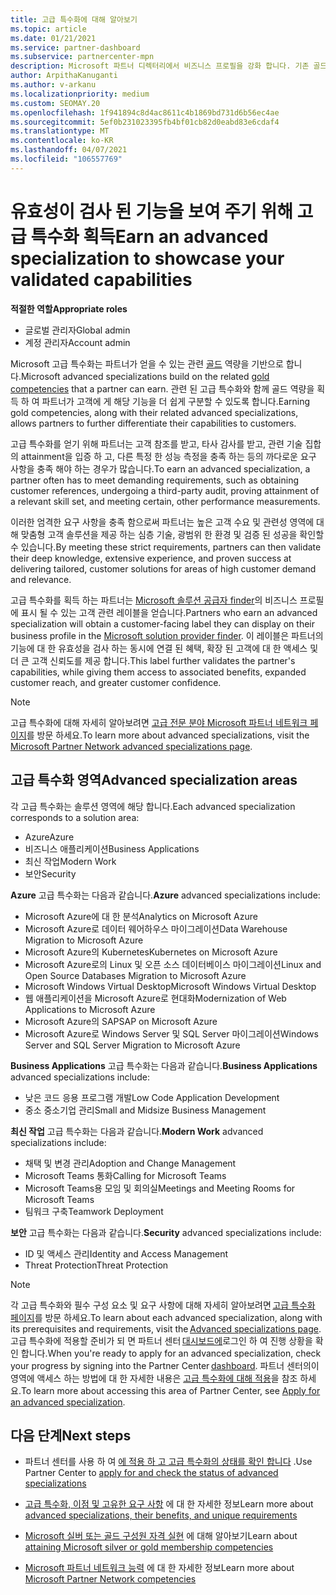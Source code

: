 ```yaml
---
title: 고급 특수화에 대해 알아보기
ms.topic: article
ms.date: 01/21/2021
ms.service: partner-dashboard
ms.subservice: partnercenter-mpn
description: Microsoft 파트너 디렉터리에서 비즈니스 프로필을 강화 합니다. 기존 골드 및 실버 역량에 따라 얻을 수 있는 고급 특수화에 대해 알아보세요.
author: ArpithaKanuganti
ms.author: v-arkanu
ms.localizationpriority: medium
ms.custom: SEOMAY.20
ms.openlocfilehash: 1f941894c8d4ac8611c4b1869bd731d6b56ec4ae
ms.sourcegitcommit: 5ef0b231023395fb4bf01cb82d0eabd83e6cdaf4
ms.translationtype: MT
ms.contentlocale: ko-KR
ms.lasthandoff: 04/07/2021
ms.locfileid: "106557769"
---
```

# <a name="earn-an-advanced-specialization-to-showcase-your-validated-capabilities"></a><span data-ttu-id="0f0d1-104">유효성이 검사 된 기능을 보여 주기 위해 고급 특수화 획득</span><span class="sxs-lookup"><span data-stu-id="0f0d1-104">Earn an advanced specialization to showcase your validated capabilities</span></span>

<span data-ttu-id="0f0d1-105">**적절한 역할**</span><span class="sxs-lookup"><span data-stu-id="0f0d1-105">**Appropriate roles**</span></span>

- <span data-ttu-id="0f0d1-106">글로벌 관리자</span><span class="sxs-lookup"><span data-stu-id="0f0d1-106">Global admin</span></span>
- <span data-ttu-id="0f0d1-107">계정 관리자</span><span class="sxs-lookup"><span data-stu-id="0f0d1-107">Account admin</span></span>

<span data-ttu-id="0f0d1-108">Microsoft 고급 특수화는 파트너가 얻을 수 있는 관련 [골드](learn-about-competencies.md) 역량을 기반으로 합니다.</span><span class="sxs-lookup"><span data-stu-id="0f0d1-108">Microsoft advanced specializations build on the related [gold competencies](learn-about-competencies.md) that a partner can earn.</span></span> <span data-ttu-id="0f0d1-109">관련 된 고급 특수화와 함께 골드 역량을 획득 하 여 파트너가 고객에 게 해당 기능을 더 쉽게 구분할 수 있도록 합니다.</span><span class="sxs-lookup"><span data-stu-id="0f0d1-109">Earning gold competencies, along with their related advanced specializations, allows partners to further differentiate their capabilities to customers.</span></span>

<span data-ttu-id="0f0d1-110">고급 특수화를 얻기 위해 파트너는 고객 참조를 받고, 타사 감사를 받고, 관련 기술 집합의 attainment을 입증 하 고, 다른 특정 한 성능 측정을 충족 하는 등의 까다로운 요구 사항을 충족 해야 하는 경우가 많습니다.</span><span class="sxs-lookup"><span data-stu-id="0f0d1-110">To earn an advanced specialization, a partner often has to meet demanding requirements, such as obtaining customer references, undergoing a third-party audit, proving attainment of a relevant skill set, and meeting certain, other performance measurements.</span></span>

<span data-ttu-id="0f0d1-111">이러한 엄격한 요구 사항을 충족 함으로써 파트너는 높은 고객 수요 및 관련성 영역에 대해 맞춤형 고객 솔루션을 제공 하는 심층 기술, 광범위 한 환경 및 검증 된 성공을 확인할 수 있습니다.</span><span class="sxs-lookup"><span data-stu-id="0f0d1-111">By meeting these strict requirements, partners can then validate their deep knowledge, extensive experience, and proven success at delivering tailored, customer solutions for areas of high customer demand and relevance.</span></span>

<span data-ttu-id="0f0d1-112">고급 특수화를 획득 하는 파트너는 [Microsoft 솔루션 공급자 finder](https://www.microsoft.com/solution-providers/home)의 비즈니스 프로필에 표시 될 수 있는 고객 관련 레이블을 얻습니다.</span><span class="sxs-lookup"><span data-stu-id="0f0d1-112">Partners who earn an advanced specialization will obtain a customer-facing label they can display on their business profile in the [Microsoft solution provider finder](https://www.microsoft.com/solution-providers/home).</span></span> <span data-ttu-id="0f0d1-113">이 레이블은 파트너의 기능에 대 한 유효성을 검사 하는 동시에 연결 된 혜택, 확장 된 고객에 대 한 액세스 및 더 큰 고객 신뢰도를 제공 합니다.</span><span class="sxs-lookup"><span data-stu-id="0f0d1-113">This label further validates the partner's capabilities, while giving them access to associated benefits, expanded customer reach, and greater customer confidence.</span></span>

> [!NOTE]
> <span data-ttu-id="0f0d1-114">고급 특수화에 대해 자세히 알아보려면 [고급 전문 분야 Microsoft 파트너 네트워크 페이지](https://partner.microsoft.com/membership/advanced-specialization)를 방문 하세요.</span><span class="sxs-lookup"><span data-stu-id="0f0d1-114">To learn more about advanced specializations, visit the [Microsoft Partner Network advanced specializations page](https://partner.microsoft.com/membership/advanced-specialization).</span></span>

## <a name="advanced-specialization-areas"></a><span data-ttu-id="0f0d1-115">고급 특수화 영역</span><span class="sxs-lookup"><span data-stu-id="0f0d1-115">Advanced specialization areas</span></span>

<span data-ttu-id="0f0d1-116">각 고급 특수화는 솔루션 영역에 해당 합니다.</span><span class="sxs-lookup"><span data-stu-id="0f0d1-116">Each advanced specialization corresponds to a solution area:</span></span>

- <span data-ttu-id="0f0d1-117">Azure</span><span class="sxs-lookup"><span data-stu-id="0f0d1-117">Azure</span></span>
- <span data-ttu-id="0f0d1-118">비즈니스 애플리케이션</span><span class="sxs-lookup"><span data-stu-id="0f0d1-118">Business Applications</span></span>
- <span data-ttu-id="0f0d1-119">최신 작업</span><span class="sxs-lookup"><span data-stu-id="0f0d1-119">Modern Work</span></span>
- <span data-ttu-id="0f0d1-120">보안</span><span class="sxs-lookup"><span data-stu-id="0f0d1-120">Security</span></span>

<span data-ttu-id="0f0d1-121">**Azure** 고급 특수화는 다음과 같습니다.</span><span class="sxs-lookup"><span data-stu-id="0f0d1-121">**Azure** advanced specializations include:</span></span>

- <span data-ttu-id="0f0d1-122">Microsoft Azure에 대 한 분석</span><span class="sxs-lookup"><span data-stu-id="0f0d1-122">Analytics on Microsoft Azure</span></span>
- <span data-ttu-id="0f0d1-123">Microsoft Azure로 데이터 웨어하우스 마이그레이션</span><span class="sxs-lookup"><span data-stu-id="0f0d1-123">Data Warehouse Migration to Microsoft Azure</span></span>
- <span data-ttu-id="0f0d1-124">Microsoft Azure의 Kubernetes</span><span class="sxs-lookup"><span data-stu-id="0f0d1-124">Kubernetes on Microsoft Azure</span></span>
- <span data-ttu-id="0f0d1-125">Microsoft Azure로의 Linux 및 오픈 소스 데이터베이스 마이그레이션</span><span class="sxs-lookup"><span data-stu-id="0f0d1-125">Linux and Open Source Databases Migration to Microsoft Azure</span></span>
- <span data-ttu-id="0f0d1-126">Microsoft Windows Virtual Desktop</span><span class="sxs-lookup"><span data-stu-id="0f0d1-126">Microsoft Windows Virtual Desktop</span></span>
- <span data-ttu-id="0f0d1-127">웹 애플리케이션을 Microsoft Azure로 현대화</span><span class="sxs-lookup"><span data-stu-id="0f0d1-127">Modernization of Web Applications to Microsoft Azure</span></span>
- <span data-ttu-id="0f0d1-128">Microsoft Azure의 SAP</span><span class="sxs-lookup"><span data-stu-id="0f0d1-128">SAP on Microsoft Azure</span></span>
- <span data-ttu-id="0f0d1-129">Microsoft Azure로 Windows Server 및 SQL Server 마이그레이션</span><span class="sxs-lookup"><span data-stu-id="0f0d1-129">Windows Server and SQL Server Migration to Microsoft Azure</span></span>

<span data-ttu-id="0f0d1-130">**Business Applications** 고급 특수화는 다음과 같습니다.</span><span class="sxs-lookup"><span data-stu-id="0f0d1-130">**Business Applications** advanced specializations include:</span></span>

- <span data-ttu-id="0f0d1-131">낮은 코드 응용 프로그램 개발</span><span class="sxs-lookup"><span data-stu-id="0f0d1-131">Low Code Application Development</span></span>
- <span data-ttu-id="0f0d1-132">중소 중소기업 관리</span><span class="sxs-lookup"><span data-stu-id="0f0d1-132">Small and Midsize Business Management</span></span>

<span data-ttu-id="0f0d1-133">**최신 작업** 고급 특수화는 다음과 같습니다.</span><span class="sxs-lookup"><span data-stu-id="0f0d1-133">**Modern Work** advanced specializations include:</span></span>

- <span data-ttu-id="0f0d1-134">채택 및 변경 관리</span><span class="sxs-lookup"><span data-stu-id="0f0d1-134">Adoption and Change Management</span></span>
- <span data-ttu-id="0f0d1-135">Microsoft Teams 통화</span><span class="sxs-lookup"><span data-stu-id="0f0d1-135">Calling for Microsoft Teams</span></span>
- <span data-ttu-id="0f0d1-136">Microsoft Teams용 모임 및 회의실</span><span class="sxs-lookup"><span data-stu-id="0f0d1-136">Meetings and Meeting Rooms for Microsoft Teams</span></span>
- <span data-ttu-id="0f0d1-137">팀워크 구축</span><span class="sxs-lookup"><span data-stu-id="0f0d1-137">Teamwork Deployment</span></span>

<span data-ttu-id="0f0d1-138">**보안** 고급 특수화는 다음과 같습니다.</span><span class="sxs-lookup"><span data-stu-id="0f0d1-138">**Security** advanced specializations include:</span></span>

- <span data-ttu-id="0f0d1-139">ID 및 액세스 관리</span><span class="sxs-lookup"><span data-stu-id="0f0d1-139">Identity and Access Management</span></span>
- <span data-ttu-id="0f0d1-140">Threat Protection</span><span class="sxs-lookup"><span data-stu-id="0f0d1-140">Threat Protection</span></span>

> [!NOTE]
> <span data-ttu-id="0f0d1-141">각 고급 특수화와 필수 구성 요소 및 요구 사항에 대해 자세히 알아보려면 [고급 특수화 페이지](https://partner.microsoft.com/membership/advanced-specialization)를 방문 하세요.</span><span class="sxs-lookup"><span data-stu-id="0f0d1-141">To learn about each advanced specialization, along with its prerequisites and requirements, visit the [Advanced specializations page](https://partner.microsoft.com/membership/advanced-specialization).</span></span> <span data-ttu-id="0f0d1-142">고급 특수화에 적용할 준비가 되 면 파트너 센터 [대시보드에](https://partner.microsoft.com/dashboard)로그인 하 여 진행 상황을 확인 합니다.</span><span class="sxs-lookup"><span data-stu-id="0f0d1-142">When you're ready to apply for an advanced specialization, check your progress by signing into the Partner Center [dashboard](https://partner.microsoft.com/dashboard).</span></span> <span data-ttu-id="0f0d1-143">파트너 센터의이 영역에 액세스 하는 방법에 대 한 자세한 내용은 [고급 특수화에 대해 적용](advanced-specializations-apply.md)을 참조 하세요.</span><span class="sxs-lookup"><span data-stu-id="0f0d1-143">To learn more about accessing this area of Partner Center, see [Apply for an advanced specialization](advanced-specializations-apply.md).</span></span>

## <a name="next-steps"></a><span data-ttu-id="0f0d1-144">다음 단계</span><span class="sxs-lookup"><span data-stu-id="0f0d1-144">Next steps</span></span>

- <span data-ttu-id="0f0d1-145">파트너 센터를 사용 하 여 [에 적용 하 고 고급 특수화의 상태를 확인 합니다](advanced-specializations-apply.md) .</span><span class="sxs-lookup"><span data-stu-id="0f0d1-145">Use Partner Center to [apply for and check the status of advanced specializations](advanced-specializations-apply.md)</span></span>

- <span data-ttu-id="0f0d1-146">[고급 특수화, 이점 및 고유한 요구 사항](https://partner.microsoft.com/membership/advanced-specialization) 에 대 한 자세한 정보</span><span class="sxs-lookup"><span data-stu-id="0f0d1-146">Learn more about [advanced specializations, their benefits, and unique requirements](https://partner.microsoft.com/membership/advanced-specialization)</span></span>

- <span data-ttu-id="0f0d1-147">[Microsoft 실버 또는 골드 구성원 자격 실현](learn-about-competencies.md) 에 대해 알아보기</span><span class="sxs-lookup"><span data-stu-id="0f0d1-147">Learn about [attaining Microsoft silver or gold membership competencies](learn-about-competencies.md)</span></span>

- <span data-ttu-id="0f0d1-148">[Microsoft 파트너 네트워크 능력](https://partner.microsoft.com/membership/competencies) 에 대 한 자세한 정보</span><span class="sxs-lookup"><span data-stu-id="0f0d1-148">Learn more about [Microsoft Partner Network competencies](https://partner.microsoft.com/membership/competencies)</span></span>